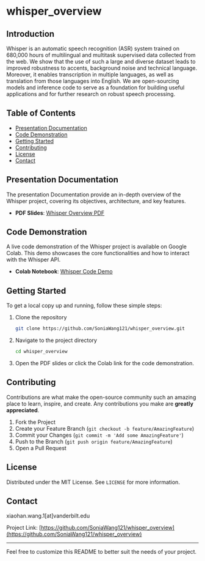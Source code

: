 # whisper_overview

## Introduction

Whisper is an automatic speech recognition (ASR) system trained on 680,000 hours of multilingual and multitask supervised data collected from the web. We show that the use of such a large and diverse dataset leads to improved robustness to accents, background noise and technical language. Moreover, it enables transcription in multiple languages, as well as translation from those languages into English. We are open-sourcing models and inference code to serve as a foundation for building useful applications and for further research on robust speech processing.

## Table of Contents

- [Presentation Documentation](#presentation-slides)
- [Code Demonstration](#code-demonstration)
- [Getting Started](#getting-started)
- [Contributing](#contributing)
- [License](#license)
- [Contact](#contact)

## Presentation Documentation

The presentation Documentation provide an in-depth overview of the Whisper project, covering its objectives, architecture, and key features.

- **PDF Slides**: [Whisper Overview PDF](https://github.com/SoniaWang121/whisper_overview/blob/main/presentation_documentation.pdf)

## Code Demonstration

A live code demonstration of the Whisper project is available on Google Colab. This demo showcases the core functionalities and how to interact with the Whisper API.

- **Colab Notebook**: [Whisper Code Demo](https://colab.research.google.com/drive/1M8zNZ24lGcf05j-u53y73D-OhOv6z0I0?usp=sharing)

## Getting Started

To get a local copy up and running, follow these simple steps:

1. Clone the repository
   ```sh
   git clone https://github.com/SoniaWang121/whisper_overview.git
   ```
2. Navigate to the project directory
   ```sh
   cd whisper_overview
   ```
3. Open the PDF slides or click the Colab link for the code demonstration.

## Contributing

Contributions are what make the open-source community such an amazing place to learn, inspire, and create. Any contributions you make are **greatly appreciated**.

1. Fork the Project
2. Create your Feature Branch (`git checkout -b feature/AmazingFeature`)
3. Commit your Changes (`git commit -m 'Add some AmazingFeature'`)
4. Push to the Branch (`git push origin feature/AmazingFeature`)
5. Open a Pull Request

## License

Distributed under the MIT License. See `LICENSE` for more information.

## Contact

xiaohan.wang.1[at]vanderbilt.edu

Project Link: [https://github.com/SoniaWang121/whisper_overview](https://github.com/SoniaWang121/whisper_overview)

---

Feel free to customize this README to better suit the needs of your project.
